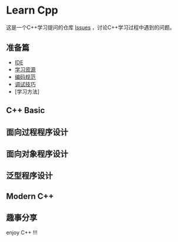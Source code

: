 # Learn Cpp
这是一个C++学习提问的仓库 [Issues](../../issues) ，讨论C++学习过程中遇到的问题。

## 准备篇
- [IDE]()
- [学习资源]()
- [编码规范]()
- [调试技巧]()
- [学习方法]

## C++ Basic

## 面向过程程序设计

## 面向对象程序设计

## 泛型程序设计

## Modern C++

## 趣事分享

enjoy C++ !!!
